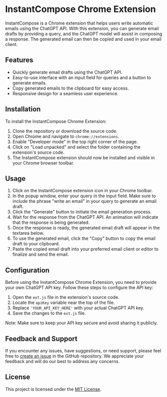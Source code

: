 # InstantCompose Chrome Extension

InstantCompose is a Chrome extension that helps users write automatic emails using the ChatGPT API. With this extension, you can generate email drafts by providing a query, and the ChatGPT model will assist in composing a response. The generated email can then be copied and used in your email client.

## Features

- Quickly generate email drafts using the ChatGPT API.
- Easy-to-use interface with an input field for queries and a button to generate emails.
- Copy generated emails to the clipboard for easy access.
- Responsive design for a seamless user experience.

## Installation

To install the InstantCompose Chrome Extension:

1. Clone the repository or download the source code.
2. Open Chrome and navigate to `chrome://extensions`.
3. Enable "Developer mode" in the top right corner of the page.
4. Click on "Load unpacked" and select the folder containing the extension's source code.
5. The InstantCompose extension should now be installed and visible in your Chrome browser toolbar.

## Usage

1. Click on the InstantCompose extension icon in your Chrome toolbar.
2. In the popup window, enter your query in the input field. Make sure to include the phrase "write an email" in your query to generate an email draft.
3. Click the "Generate" button to initiate the email generation process.
4. Wait for the response from the ChatGPT API. An animation will indicate that the response is being generated.
5. Once the response is ready, the generated email draft will appear in the textarea below.
6. To use the generated email, click the "Copy" button to copy the email draft to your clipboard.
7. Paste the copied email draft into your preferred email client or editor to finalize and send the email.

## Configuration

Before using the InstantCompose Chrome Extension, you need to provide your own ChatGPT API key. Follow these steps to configure the API key:

1. Open the `ext.js` file in the extension's source code.
2. Locate the `apiKey` variable near the top of the file.
3. Replace `'YOUR_API_KEY_HERE'` with your actual ChatGPT API key.
4. Save the changes to the `ext.js` file.

Note: Make sure to keep your API key secure and avoid sharing it publicly.

## Feedback and Support

If you encounter any issues, have suggestions, or need support, please feel free to [create an issue](https://github.com/mianfarooqazam/instant-compose-extension/issues) in the GitHub repository. We appreciate your feedback and will do our best to address any concerns.

## License

This project is licensed under the [MIT License](LICENSE).

